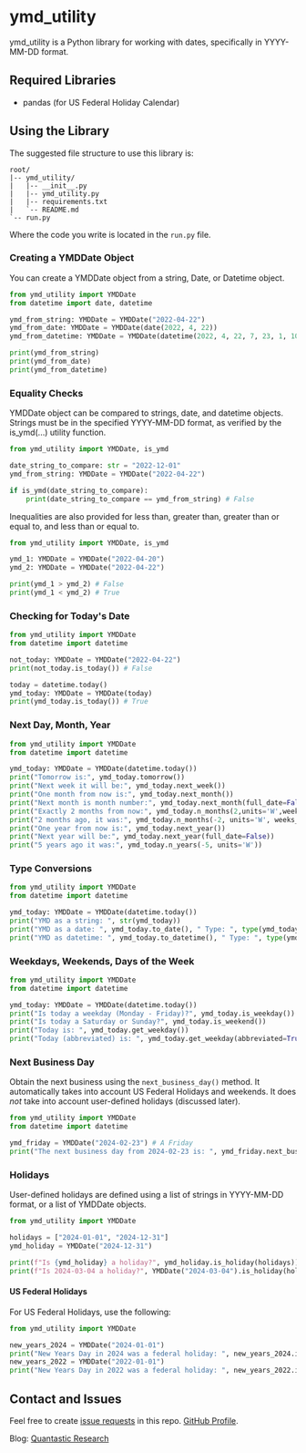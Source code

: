 # ymd_utility
ymd_utility is a Python library for working with dates, specifically in YYYY-MM-DD format.

## Required Libraries
- pandas (for US Federal Holiday Calendar)

## Using the Library
The suggested file structure to use this library is:

```
root/
|-- ymd_utility/
|   |-- __init__.py
|   |-- ymd_utility.py
|   |-- requirements.txt
|   `-- README.md
`-- run.py
```

Where the code you write is located in the `run.py` file.

### Creating a YMDDate Object
You can create a YMDDate object from a string, Date, or Datetime object.

```py
from ymd_utility import YMDDate
from datetime import date, datetime

ymd_from_string: YMDDate = YMDDate("2022-04-22")
ymd_from_date: YMDDate = YMDDate(date(2022, 4, 22))
ymd_from_datetime: YMDDate = YMDDate(datetime(2022, 4, 22, 7, 23, 1, 100))

print(ymd_from_string)
print(ymd_from_date)
print(ymd_from_datetime)
```

### Equality Checks
YMDDate object can be compared to strings, date, and datetime objects. Strings must be in the specified YYYY-MM-DD format, as verified by the is_ymd(...) utility function.

```py
from ymd_utility import YMDDate, is_ymd

date_string_to_compare: str = "2022-12-01"
ymd_from_string: YMDDate = YMDDate("2022-04-22")

if is_ymd(date_string_to_compare):
    print(date_string_to_compare == ymd_from_string) # False
```

Inequalities are also provided for less than, greater than, greater than or equal to, and less than or equal to.
```py
from ymd_utility import YMDDate, is_ymd

ymd_1: YMDDate = YMDDate("2022-04-20")
ymd_2: YMDDate = YMDDate("2022-04-22")

print(ymd_1 > ymd_2) # False
print(ymd_1 < ymd_2) # True
```

### Checking for Today's Date

```py
from ymd_utility import YMDDate
from datetime import datetime

not_today: YMDDate = YMDDate("2022-04-22")
print(not_today.is_today()) # False

today = datetime.today()
ymd_today: YMDDate = YMDDate(today)
print(ymd_today.is_today()) # True
```

### Next Day, Month, Year
```py
from ymd_utility import YMDDate
from datetime import datetime

ymd_today: YMDDate = YMDDate(datetime.today())
print("Tomorrow is:", ymd_today.tomorrow())
print("Next week it will be:", ymd_today.next_week())
print("One month from now is:", ymd_today.next_month())
print("Next month is month number:", ymd_today.next_month(full_date=False))
print("Exactly 2 months from now:", ymd_today.n_months(2,units='W',weeks_per_month=4))
print("2 months ago, it was:", ymd_today.n_months(-2, units='W', weeks_per_month=4))
print("One year from now is:", ymd_today.next_year())
print("Next year will be:", ymd_today.next_year(full_date=False))
print("5 years ago it was:", ymd_today.n_years(-5, units='W'))
```

### Type Conversions
```py
from ymd_utility import YMDDate
from datetime import datetime

ymd_today: YMDDate = YMDDate(datetime.today())
print("YMD as a string: ", str(ymd_today))
print("YMD as a date: ", ymd_today.to_date(), " Type: ", type(ymd_today.to_date()))
print("YMD as datetime: ", ymd_today.to_datetime(), " Type: ", type(ymd_today.to_datetime()))
```

### Weekdays, Weekends, Days of the Week

```py
from ymd_utility import YMDDate
from datetime import datetime

ymd_today: YMDDate = YMDDate(datetime.today())
print("Is today a weekday (Monday - Friday)?", ymd_today.is_weekday())
print("Is today a Saturday or Sunday?", ymd_today.is_weekend())
print("Today is: ", ymd_today.get_weekday())
print("Today (abbreviated) is: ", ymd_today.get_weekday(abbreviated=True))
```

### Next Business Day
Obtain the next business using the `next_business_day()` method. It automatically takes into account US Federal Holidays and weekends. It does _not_ take into account user-defined holidays (discussed later).

```py
from ymd_utility import YMDDate
from datetime import datetime

ymd_friday = YMDDate("2024-02-23") # A Friday
print("The next business day from 2024-02-23 is: ", ymd_friday.next_business_day()) # Monday (2/26/2024)
```

### Holidays
User-defined holidays are defined using a list of strings in YYYY-MM-DD format, or a list of YMDDate objects.

```py
from ymd_utility import YMDDate

holidays = ["2024-01-01", "2024-12-31"]
ymd_holiday = YMDDate("2024-12-31")

print(f"Is {ymd_holiday} a holiday?", ymd_holiday.is_holiday(holidays))
print(f"Is 2024-03-04 a holiday?", YMDDate("2024-03-04").is_holiday(holidays))
```

#### US Federal Holidays

For US Federal Holidays, use the following:

```py
from ymd_utility import YMDDate

new_years_2024 = YMDDate("2024-01-01")
print("New Years Day in 2024 was a federal holiday: ", new_years_2024.is_us_federal_holiday())
new_years_2022 = YMDDate("2022-01-01")
print("New Years Day in 2022 was a federal holiday: ", new_years_2022.is_us_federal_holiday())
```

## Contact and Issues
Feel free to create [issue requests](https://github.com/Quantastic-Research/ymd_utility/issues) in this repo. [GitHub Profile](https://github.com/dpsciarrino).

Blog: [Quantastic Research](https://quantasticresearch.com/)
